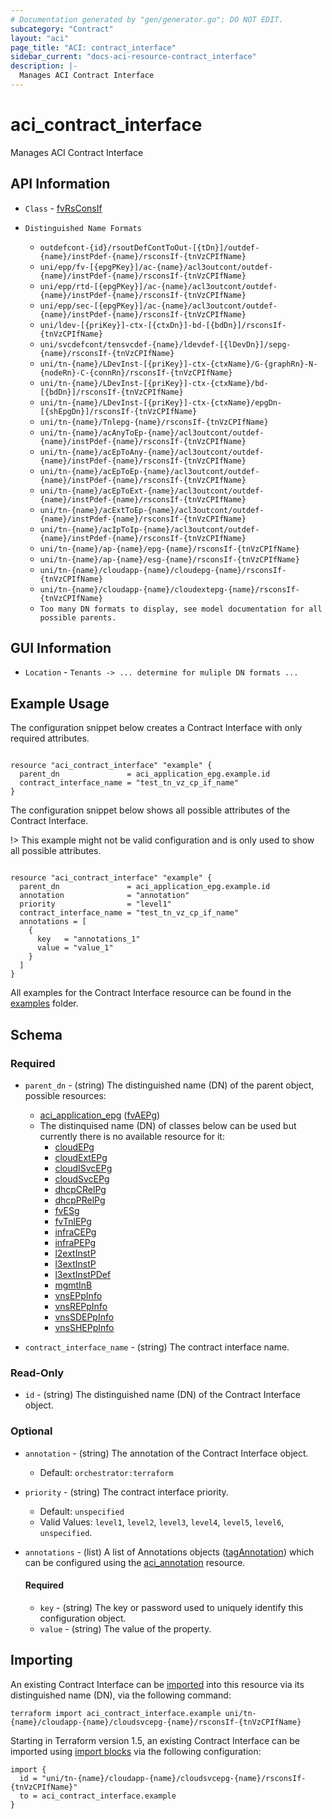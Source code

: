 ```yaml
---
# Documentation generated by "gen/generator.go"; DO NOT EDIT.
subcategory: "Contract"
layout: "aci"
page_title: "ACI: contract_interface"
sidebar_current: "docs-aci-resource-contract_interface"
description: |-
  Manages ACI Contract Interface
---
```


# aci_contract_interface #

Manages ACI Contract Interface

## API Information ##

* `Class` - [fvRsConsIf](https://pubhub.devnetcloud.com/media/model-doc-latest/docs/app/index.html#/objects/fvRsConsIf/overview)

* `Distinguished Name Formats`
  - `outdefcont-{id}/rsoutDefContToOut-[{tDn}]/outdef-{name}/instPdef-{name}/rsconsIf-{tnVzCPIfName}`
  - `uni/epp/fv-[{epgPKey}]/ac-{name}/acl3outcont/outdef-{name}/instPdef-{name}/rsconsIf-{tnVzCPIfName}`
  - `uni/epp/rtd-[{epgPKey}]/ac-{name}/acl3outcont/outdef-{name}/instPdef-{name}/rsconsIf-{tnVzCPIfName}`
  - `uni/epp/sec-[{epgPKey}]/ac-{name}/acl3outcont/outdef-{name}/instPdef-{name}/rsconsIf-{tnVzCPIfName}`
  - `uni/ldev-[{priKey}]-ctx-[{ctxDn}]-bd-[{bdDn}]/rsconsIf-{tnVzCPIfName}`
  - `uni/svcdefcont/tensvcdef-{name}/ldevdef-[{lDevDn}]/sepg-{name}/rsconsIf-{tnVzCPIfName}`
  - `uni/tn-{name}/LDevInst-[{priKey}]-ctx-{ctxName}/G-{graphRn}-N-{nodeRn}-C-{connRn}/rsconsIf-{tnVzCPIfName}`
  - `uni/tn-{name}/LDevInst-[{priKey}]-ctx-{ctxName}/bd-[{bdDn}]/rsconsIf-{tnVzCPIfName}`
  - `uni/tn-{name}/LDevInst-[{priKey}]-ctx-{ctxName}/epgDn-[{shEpgDn}]/rsconsIf-{tnVzCPIfName}`
  - `uni/tn-{name}/Tnlepg-{name}/rsconsIf-{tnVzCPIfName}`
  - `uni/tn-{name}/acAnyToEp-{name}/acl3outcont/outdef-{name}/instPdef-{name}/rsconsIf-{tnVzCPIfName}`
  - `uni/tn-{name}/acEpToAny-{name}/acl3outcont/outdef-{name}/instPdef-{name}/rsconsIf-{tnVzCPIfName}`
  - `uni/tn-{name}/acEpToEp-{name}/acl3outcont/outdef-{name}/instPdef-{name}/rsconsIf-{tnVzCPIfName}`
  - `uni/tn-{name}/acEpToExt-{name}/acl3outcont/outdef-{name}/instPdef-{name}/rsconsIf-{tnVzCPIfName}`
  - `uni/tn-{name}/acExtToEp-{name}/acl3outcont/outdef-{name}/instPdef-{name}/rsconsIf-{tnVzCPIfName}`
  - `uni/tn-{name}/acIpToIp-{name}/acl3outcont/outdef-{name}/instPdef-{name}/rsconsIf-{tnVzCPIfName}`
  - `uni/tn-{name}/ap-{name}/epg-{name}/rsconsIf-{tnVzCPIfName}`
  - `uni/tn-{name}/ap-{name}/esg-{name}/rsconsIf-{tnVzCPIfName}`
  - `uni/tn-{name}/cloudapp-{name}/cloudepg-{name}/rsconsIf-{tnVzCPIfName}`
  - `uni/tn-{name}/cloudapp-{name}/cloudextepg-{name}/rsconsIf-{tnVzCPIfName}`
  - `Too many DN formats to display, see model documentation for all possible parents.`

## GUI Information ##

* `Location` - `Tenants -> ... determine for muliple DN formats ...`

## Example Usage ##

The configuration snippet below creates a Contract Interface with only required attributes.

```hcl

resource "aci_contract_interface" "example" {
  parent_dn               = aci_application_epg.example.id
  contract_interface_name = "test_tn_vz_cp_if_name"
}
  ```

The configuration snippet below shows all possible attributes of the Contract Interface.

!> This example might not be valid configuration and is only used to show all possible attributes.

```hcl

resource "aci_contract_interface" "example" {
  parent_dn               = aci_application_epg.example.id
  annotation              = "annotation"
  priority                = "level1"
  contract_interface_name = "test_tn_vz_cp_if_name"
  annotations = [
    {
      key   = "annotations_1"
      value = "value_1"
    }
  ]
}

```

All examples for the Contract Interface resource can be found in the [examples](https://github.com/CiscoDevNet/terraform-provider-aci/examples/resources/aci_contract_interface) folder.

## Schema

### Required

* `parent_dn` - (string) The distinguished name (DN) of the parent object, possible resources:
  - [aci_application_epg](https://registry.terraform.io/providers/CiscoDevNet/aci/latest/docs/resources/application_epg) ([fvAEPg](https://pubhub.devnetcloud.com/media/model-doc-latest/docs/app/index.html#/objects/fvAEPg/overview))
  - The distinquised name (DN) of classes below can be used but currently there is no available resource for it:
    - [cloudEPg](https://pubhub.devnetcloud.com/media/model-doc-latest/docs/app/index.html#/objects/cloudEPg/overview)
    - [cloudExtEPg](https://pubhub.devnetcloud.com/media/model-doc-latest/docs/app/index.html#/objects/cloudExtEPg/overview)
    - [cloudISvcEPg](https://pubhub.devnetcloud.com/media/model-doc-latest/docs/app/index.html#/objects/cloudISvcEPg/overview)
    - [cloudSvcEPg](https://pubhub.devnetcloud.com/media/model-doc-latest/docs/app/index.html#/objects/cloudSvcEPg/overview)
    - [dhcpCRelPg](https://pubhub.devnetcloud.com/media/model-doc-latest/docs/app/index.html#/objects/dhcpCRelPg/overview)
    - [dhcpPRelPg](https://pubhub.devnetcloud.com/media/model-doc-latest/docs/app/index.html#/objects/dhcpPRelPg/overview)
    - [fvESg](https://pubhub.devnetcloud.com/media/model-doc-latest/docs/app/index.html#/objects/fvESg/overview)
    - [fvTnlEPg](https://pubhub.devnetcloud.com/media/model-doc-latest/docs/app/index.html#/objects/fvTnlEPg/overview)
    - [infraCEPg](https://pubhub.devnetcloud.com/media/model-doc-latest/docs/app/index.html#/objects/infraCEPg/overview)
    - [infraPEPg](https://pubhub.devnetcloud.com/media/model-doc-latest/docs/app/index.html#/objects/infraPEPg/overview)
    - [l2extInstP](https://pubhub.devnetcloud.com/media/model-doc-latest/docs/app/index.html#/objects/l2extInstP/overview)
    - [l3extInstP](https://pubhub.devnetcloud.com/media/model-doc-latest/docs/app/index.html#/objects/l3extInstP/overview)
    - [l3extInstPDef](https://pubhub.devnetcloud.com/media/model-doc-latest/docs/app/index.html#/objects/l3extInstPDef/overview)
    - [mgmtInB](https://pubhub.devnetcloud.com/media/model-doc-latest/docs/app/index.html#/objects/mgmtInB/overview)
    - [vnsEPpInfo](https://pubhub.devnetcloud.com/media/model-doc-latest/docs/app/index.html#/objects/vnsEPpInfo/overview)
    - [vnsREPpInfo](https://pubhub.devnetcloud.com/media/model-doc-latest/docs/app/index.html#/objects/vnsREPpInfo/overview)
    - [vnsSDEPpInfo](https://pubhub.devnetcloud.com/media/model-doc-latest/docs/app/index.html#/objects/vnsSDEPpInfo/overview)
    - [vnsSHEPpInfo](https://pubhub.devnetcloud.com/media/model-doc-latest/docs/app/index.html#/objects/vnsSHEPpInfo/overview)

* `contract_interface_name` - (string) The contract interface name.

### Read-Only

* `id` - (string) The distinguished name (DN) of the Contract Interface object.

### Optional
  
* `annotation` - (string) The annotation of the Contract Interface object.
  - Default: `orchestrator:terraform`
* `priority` - (string) The contract interface priority.
  - Default: `unspecified`
  - Valid Values: `level1`, `level2`, `level3`, `level4`, `level5`, `level6`, `unspecified`.

* `annotations` - (list) A list of Annotations objects ([tagAnnotation](https://pubhub.devnetcloud.com/media/model-doc-latest/docs/app/index.html#/objects/tagAnnotation/overview)) which can be configured using the [aci_annotation](https://registry.terraform.io/providers/CiscoDevNet/aci/latest/docs/resources/annotation) resource.
  
  #### Required
  
  * `key` - (string) The key or password used to uniquely identify this configuration object.
  * `value` - (string) The value of the property.

## Importing

An existing Contract Interface can be [imported](https://www.terraform.io/docs/import/index.html) into this resource via its distinguished name (DN), via the following command:

```
terraform import aci_contract_interface.example uni/tn-{name}/cloudapp-{name}/cloudsvcepg-{name}/rsconsIf-{tnVzCPIfName}
```

Starting in Terraform version 1.5, an existing Contract Interface can be imported 
using [import blocks](https://developer.hashicorp.com/terraform/language/import) via the following configuration:

```
import {
  id = "uni/tn-{name}/cloudapp-{name}/cloudsvcepg-{name}/rsconsIf-{tnVzCPIfName}"
  to = aci_contract_interface.example
}
```
